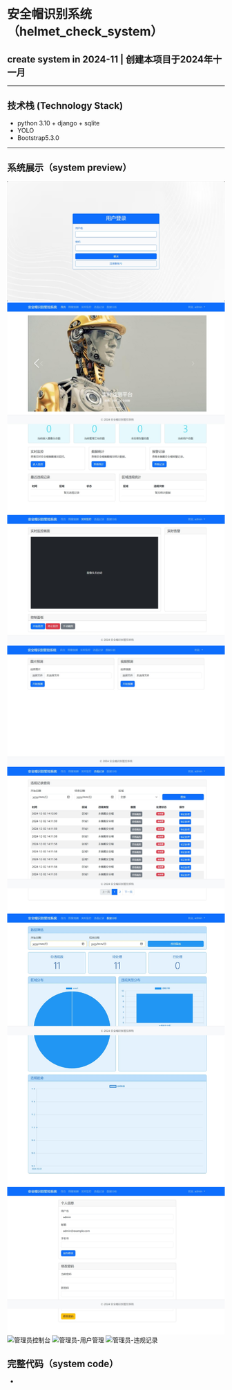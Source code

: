 # 安全帽识别系统（helmet_check_system）
## create system in 2024-11 | 创建本项目于2024年十一月
---
## 技术栈 (Technology Stack)
- python 3.10 + django + sqlite
- YOLO
- Bootstrap5.3.0
---
## 系统展示（system preview）
![登录界面 login](./helmet_check_system/login.png )
![用户主界面 usr—home](./helmet_check_system/home.jpeg )
![用户摄像识别界面 user-cemeral](./helmet_check_system/cemera.jpeg )
![用户上传识别界面 user-upload](./helmet_check_system/upload.jpeg )
![用户识别历史界面](./helmet_check_system/history.jpeg )
![用户识别分析界面](./helmet_check_system/analysis.jpeg )
![用户个人设置界面](./helmet_check_system/personal.jpeg )
![管理员控制台](./helmet_check_system/.jpeg )
![管理员-用户管理](./helmet_check_system/.jpeg )
![管理员-违规记录](./helmet_check_system/.jpeg )
## 完整代码（system code）
- 
